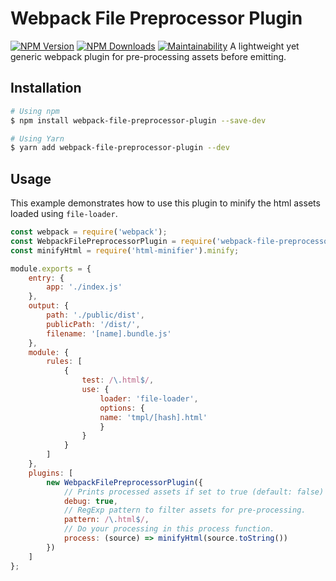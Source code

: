 # Webpack File Preprocessor Plugin
[![NPM Version](https://img.shields.io/npm/v/@jkroepke/webpack-file-preprocessor-plugin.svg?style=flat-square)](https://www.npmjs.com/package/@jkroepke/webpack-file-preprocessor-plugin)
[![NPM Downloads](https://img.shields.io/npm/dt/@jkroepke/webpack-file-preprocessor-plugin.svg?style=flat-square)](https://www.npmjs.com/package/@jkroepke/webpack-file-preprocessor-plugin)
[![Maintainability](https://api.codeclimate.com/v1/badges/88c15c54ca6e8dc9ccdc/maintainability)](https://codeclimate.com/github/jkroepke/webpack-file-preprocessor-plugin/maintainability)
A lightweight yet generic webpack plugin for pre-processing assets before emitting.

## Installation

```bash
# Using npm
$ npm install webpack-file-preprocessor-plugin --save-dev

# Using Yarn
$ yarn add webpack-file-preprocessor-plugin --dev
```

## Usage

This example demonstrates how to use this plugin to minify the html assets loaded using `file-loader`.

```javascript
const webpack = require('webpack');
const WebpackFilePreprocessorPlugin = require('webpack-file-preprocessor-plugin');
const minifyHtml = require('html-minifier').minify;

module.exports = {
    entry: {
        app: './index.js'
    },
    output: {
        path: './public/dist',
        publicPath: '/dist/',
        filename: '[name].bundle.js'
    },
    module: {
        rules: [
            {
                test: /\.html$/,
                use: {
                    loader: 'file-loader', 
                    options: {
                    name: 'tmpl/[hash].html'
                    }
                }
            }
        ]
    },
    plugins: [
        new WebpackFilePreprocessorPlugin({
            // Prints processed assets if set to true (default: false)
            debug: true,
            // RegExp pattern to filter assets for pre-processing.
            pattern: /\.html$/,
            // Do your processing in this process function.
            process: (source) => minifyHtml(source.toString())
        })
    ]
};
```
